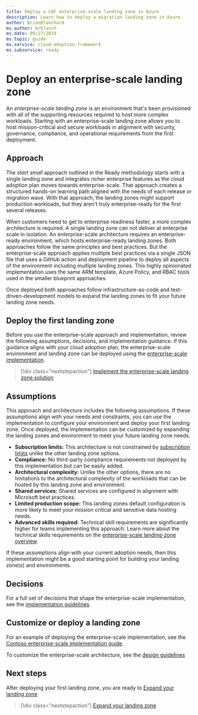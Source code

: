 ```yaml
---
title: Deploy a CAF enterprise-scale landing zone in Azure
description: Learn how to deploy a migration landing zone in Azure.
author: BrianBlanchard
ms.author: brblanch
ms.date: 09/27/2019
ms.topic: guide
ms.service: cloud-adoption-framework
ms.subservice: ready
---
```


# Deploy an enterprise-scale landing zone

An _enterprise-scale landing zone_ is an environment that's been provisioned with all of the supporting resources required to host more complex workloads. Starting with an enterprise-scale landing zone allows you to host mission-critical and secure workloads in alignment with security, governance, compliance, and operational requirements from the first deployment.

## Approach

The _start small_ approach outlined in the Ready methodology starts with a single landing zone and integrates richer enterprise features as the cloud adoption plan moves towards enterprise-scale. That approach creates a structured hands-on learning path aligned with the needs of each release or migration wave. With that approach, the landing zones might support production workloads, but they aren't truly enterprise-ready for the first several releases.

When customers need to get to enterprise readiness faster, a more complex architecture is required. A single landing zone can not deliver at enterprise scale in isolation. An enterprise-scale architecture requires an enterprise-ready environment, which hosts enterprise-ready landing zones. Both approaches follow the same principles and best practices. But the enterprise-scale approach applies multiple best practices via a single JSON file that uses a GitHub action and deployment pipeline to deploy all aspects of the environment including multiple landing zones. This highly opinionated implementation uses the same ARM template, Azure Policy, and RBAC tools used in the smaller blueprint approaches.

Once deployed both approaches follow infrastructure-as-code and test-driven-development models to expand the landing zones to fit your future landing zone needs.

## Deploy the first landing zone

Before you use the enterprise-scale approach and implementation, review the following assumptions, decisions, and implementation guidance. If this guidance aligns with your cloud adoption plan, the enterprise-scale environment and landing zone can be deployed using the [enterprise-scale implementation](../enterprise-scale/implementation.md).

> [!div class="nextstepaction"]
> [Implement the enterprise-scale landing zone solution](../enterprise-scale/implementation.md)

## Assumptions

This approach and architecture includes the following assumptions. If these assumptions align with your needs and constraints, you can use the implementation to configure your environment and deploy your first landing zone. Once deployed, the implementation can be customized by expanding the landing zones and environment to meet your future landing zone needs.

- **Subscription limits:** This architecture is not constrained by [subscription limits](https://docs.microsoft.com/azure/azure-resource-manager/management/azure-subscription-service-limits) unlike the other landing zone options.
- **Compliance:** No third-party compliance requirements not deployed by this implementation but can be easily added.
- **Architectural complexity:** Unlike the other options, there are no limitations to the architectural complexity of the workloads that can be hosted by this landing zone and environment.
- **Shared services:** Shared services are configured in alignment with Microsoft best practices.
- **Limited production scope:** This landing zones default configuration is more likely to meet your mission critical and sensitive data hosting needs.
- **Advanced skills required:** Technical skill requirements are significantly higher for teams implementing this approach. Learn more about the technical skills requirements on the [enterprise-scale landing-zone overview](../enterprise-scale/index.md).

If these assumptions align with your current adoption needs, then this implementation might be a good starting point for building your landing zone(s) and environments.

## Decisions

For a full set of decisions that shape the enterprise-scale implementation, see the [implementation guidelines](../enterprise-scale/implementation-guidelines.md).

## Customize or deploy a landing zone

For an example of deploying the enterprise-scale implementation, see the [Contoso enterprise-scale implementation guide](https://github.com/Azure/Enterprise-Scale/blob/master/docs/reference/contoso/Readme.md).

To customize the enterprise-scale architecture, see the [design guidelines](../enterprise-scale/design-guidelines.md)

## Next steps

After deploying your first landing zone, you are ready to [Expand your landing zone](../considerations/index.md)

> [!div class="nextstepaction"]
> [Expand your landing zone](../considerations/index.md)
